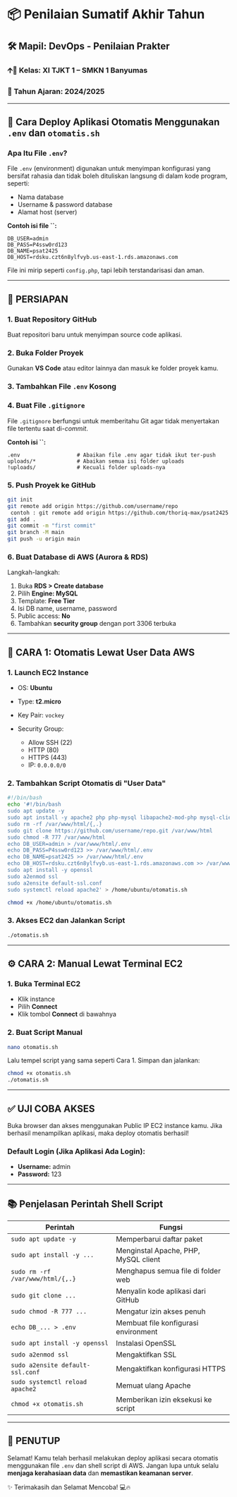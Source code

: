 # 📦 Penilaian Sumatif Akhir Tahun

## 🛠️ Mapil: DevOps - Penilaian Prakter

### 🡩‍🏫 Kelas: XI TJKT 1 – SMKN 1 Banyumas

### 📅 Tahun Ajaran: 2024/2025

---

## 📁 Cara Deploy Aplikasi Otomatis Menggunakan `.env` dan `otomatis.sh`

### Apa Itu File `.env`?

File `.env` (environment) digunakan untuk menyimpan konfigurasi yang bersifat rahasia dan tidak boleh dituliskan langsung di dalam kode program, seperti:

* Nama database
* Username & password database
* Alamat host (server)

**Contoh isi file **\`\`**:**

```
DB_USER=admin
DB_PASS=P4ssw0rd123
DB_NAME=psat2425
DB_HOST=rdsku.czt6n8ylfvyb.us-east-1.rds.amazonaws.com
```

File ini mirip seperti `config.php`, tapi lebih terstandarisasi dan aman.

---

## 🔧 PERSIAPAN

### 1. Buat Repository GitHub

Buat repositori baru untuk menyimpan source code aplikasi.

### 2. Buka Folder Proyek

Gunakan **VS Code** atau editor lainnya dan masuk ke folder proyek kamu.

### 3. Tambahkan File `.env` Kosong

### 4. Buat File `.gitignore`

File `.gitignore` berfungsi untuk memberitahu Git agar tidak menyertakan file tertentu saat di-*commit*.

**Contoh isi **\`\`**:**

```
.env                  # Abaikan file .env agar tidak ikut ter-push
uploads/*             # Abaikan semua isi folder uploads
!uploads/             # Kecuali folder uploads-nya
```

### 5. Push Proyek ke GitHub

```bash
git init
git remote add origin https://github.com/username/repo
 contoh : git remote add origin https://github.com/thoriq-max/psat2425
git add .
git commit -m "first commit"
git branch -M main
git push -u origin main
```

### 6. Buat Database di AWS (Aurora & RDS)

Langkah-langkah:

1. Buka **RDS > Create database**
2. Pilih **Engine: MySQL**
3. Template: **Free Tier**
4. Isi DB name, username, password
5. Public access: **No**
6. Tambahkan **security group** dengan port 3306 terbuka

---

## 🚀 CARA 1: Otomatis Lewat User Data AWS

### 1. Launch EC2 Instance

* OS: **Ubuntu**
* Type: **t2.micro**
* Key Pair: `vockey`
* Security Group:

  * Allow SSH (22)
  * HTTP (80)
  * HTTPS (443)
  * IP: `0.0.0.0/0`

### 2. Tambahkan Script Otomatis di "User Data"

```bash
#!/bin/bash
echo '#!/bin/bash
sudo apt update -y
sudo apt install -y apache2 php php-mysql libapache2-mod-php mysql-client
sudo rm -rf /var/www/html/{,.}
sudo git clone https://github.com/username/repo.git /var/www/html
sudo chmod -R 777 /var/www/html
echo DB_USER=admin > /var/www/html/.env
echo DB_PASS=P4ssw0rd123 >> /var/www/html/.env
echo DB_NAME=psat2425 >> /var/www/html/.env
echo DB_HOST=rdsku.czt6n8ylfvyb.us-east-1.rds.amazonaws.com >> /var/www/html/.env
sudo apt install -y openssl
sudo a2enmod ssl
sudo a2ensite default-ssl.conf
sudo systemctl reload apache2' > /home/ubuntu/otomatis.sh

chmod +x /home/ubuntu/otomatis.sh
```

### 3. Akses EC2 dan Jalankan Script

```bash
./otomatis.sh
```

---

## ⚙️ CARA 2: Manual Lewat Terminal EC2

### 1. Buka Terminal EC2

* Klik instance
* Pilih **Connect**
* Klik tombol **Connect** di bawahnya

### 2. Buat Script Manual

```bash
nano otomatis.sh
```

Lalu tempel script yang sama seperti Cara 1. Simpan dan jalankan:

```bash
chmod +x otomatis.sh
./otomatis.sh
```

---

## ✅ UJI COBA AKSES

Buka browser dan akses menggunakan Public IP EC2 instance kamu. Jika berhasil menampilkan aplikasi, maka deploy otomatis berhasil!

### Default Login (Jika Aplikasi Ada Login):

* **Username:** admin
* **Password:** 123

---

## 📚 Penjelasan Perintah Shell Script

| Perintah                         | Fungsi                               |
| -------------------------------- | ------------------------------------ |
| `sudo apt update -y`             | Memperbarui daftar paket             |
| `sudo apt install -y ...`        | Menginstal Apache, PHP, MySQL client |
| `sudo rm -rf /var/www/html/{,.}` | Menghapus semua file di folder web   |
| `sudo git clone ...`             | Menyalin kode aplikasi dari GitHub   |
| `sudo chmod -R 777 ...`          | Mengatur izin akses penuh            |
| `echo DB_... > .env`             | Membuat file konfigurasi environment |
| `sudo apt install -y openssl`    | Instalasi OpenSSL                    |
| `sudo a2enmod ssl`               | Mengaktifkan SSL                     |
| `sudo a2ensite default-ssl.conf` | Mengaktifkan konfigurasi HTTPS       |
| `sudo systemctl reload apache2`  | Memuat ulang Apache                  |
| `chmod +x otomatis.sh`           | Memberikan izin eksekusi ke script   |

---

## 🎉 PENUTUP

Selamat! Kamu telah berhasil melakukan deploy aplikasi secara otomatis menggunakan file `.env` dan shell script di AWS.
Jangan lupa untuk selalu **menjaga kerahasiaan data** dan **memastikan keamanan server**.

✨ Terimakasih dan Selamat Mencoba! 💻🔥
